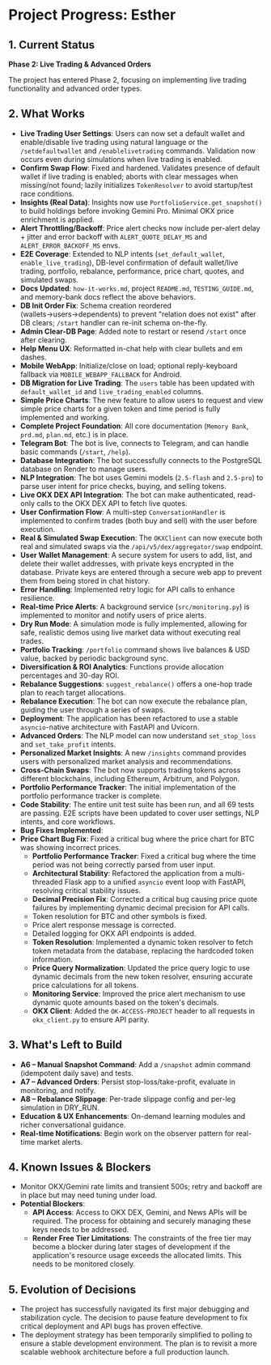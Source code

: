 # Project Progress: Esther

## 1. Current Status
**Phase 2: Live Trading & Advanced Orders**

The project has entered Phase 2, focusing on implementing live trading functionality and advanced order types.

## 2. What Works
- **Live Trading User Settings**: Users can now set a default wallet and enable/disable live trading using natural language or the `/setdefaultwallet` and `/enablelivetrading` commands. Validation now occurs even during simulations when live trading is enabled.
- **Confirm Swap Flow**: Fixed and hardened. Validates presence of default wallet if live trading is enabled; aborts with clear messages when missing/not found; lazily initializes `TokenResolver` to avoid startup/test race conditions.
- **Insights (Real Data)**: Insights now use `PortfolioService.get_snapshot()` to build holdings before invoking Gemini Pro. Minimal OKX price enrichment is applied.
- **Alert Throttling/Backoff**: Price alert checks now include per-alert delay + jitter and error backoff with `ALERT_QUOTE_DELAY_MS` and `ALERT_ERROR_BACKOFF_MS` envs.
- **E2E Coverage**: Extended to NLP intents (`set_default_wallet`, `enable_live_trading`), DB-level confirmation of default wallet/live trading, portfolio, rebalance, performance, price chart, quotes, and simulated swaps.
- **Docs Updated**: `how-it-works.md`, project `README.md`, `TESTING_GUIDE.md`, and memory-bank docs reflect the above behaviors.
- **DB Init Order Fix**: Schema creation reordered (wallets→users→dependents) to prevent "relation does not exist" after DB clears; `/start` handler can re-init schema on-the-fly.
- **Admin Clear-DB Page**: Added note to restart or resend `/start` once after clearing.
- **Help Menu UX**: Reformatted in-chat help with clear bullets and em dashes.
- **Mobile WebApp**: Initialize/close on load; optional reply-keyboard fallback via `MOBILE_WEBAPP_FALLBACK` for Android.
- **DB Migration for Live Trading**: The `users` table has been updated with `default_wallet_id` and `live_trading_enabled` columns.
- **Simple Price Charts**: The new feature to allow users to request and view simple price charts for a given token and time period is fully implemented and working.
- **Complete Project Foundation**: All core documentation (`Memory Bank`, `prd.md`, `plan.md`, etc.) is in place.
- **Telegram Bot**: The bot is live, connects to Telegram, and can handle basic commands (`/start`, `/help`).
- **Database Integration**: The bot successfully connects to the PostgreSQL database on Render to manage users.
- **NLP Integration**: The bot uses Gemini models (`2.5-flash` and `2.5-pro`) to parse user intent for price checks, buying, and selling tokens.
- **Live OKX DEX API Integration**: The bot can make authenticated, read-only calls to the OKX DEX API to fetch live quotes.
- **User Confirmation Flow**: A multi-step `ConversationHandler` is implemented to confirm trades (both buy and sell) with the user before execution.
- **Real & Simulated Swap Execution**: The `OKXClient` can now execute both real and simulated swaps via the `/api/v5/dex/aggregator/swap` endpoint.
- **User Wallet Management**: A secure system for users to add, list, and delete their wallet addresses, with private keys encrypted in the database. Private keys are entered through a secure web app to prevent them from being stored in chat history.
- **Error Handling**: Implemented retry logic for API calls to enhance resilience.
- **Real-time Price Alerts**: A background service (`src/monitoring.py`) is implemented to monitor and notify users of price alerts.
- **Dry Run Mode**: A simulation mode is fully implemented, allowing for safe, realistic demos using live market data without executing real trades.
- **Portfolio Tracking**: `/portfolio` command shows live balances & USD value, backed by periodic background sync.
- **Diversification & ROI Analytics**: Functions provide allocation percentages and 30-day ROI.
- **Rebalance Suggestions**: `suggest_rebalance()` offers a one-hop trade plan to reach target allocations.
- **Rebalance Execution**: The bot can now execute the rebalance plan, guiding the user through a series of swaps.
- **Deployment**: The application has been refactored to use a stable `asyncio`-native architecture with FastAPI and Uvicorn.
- **Advanced Orders**: The NLP model can now understand `set_stop_loss` and `set_take_profit` intents.
- **Personalized Market Insights**: A new `/insights` command provides users with personalized market analysis and recommendations.
- **Cross-Chain Swaps**: The bot now supports trading tokens across different blockchains, including Ethereum, Arbitrum, and Polygon.
- **Portfolio Performance Tracker**: The initial implementation of the portfolio performance tracker is complete.
- **Code Stability**: The entire unit test suite has been run, and all 69 tests are passing. E2E scripts have been updated to cover user settings, NLP intents, and core workflows.
- **Bug Fixes Implemented**:
- **Price Chart Bug Fix**: Fixed a critical bug where the price chart for BTC was showing incorrect prices.
    - **Portfolio Performance Tracker**: Fixed a critical bug where the time period was not being correctly parsed from user input.
    - **Architectural Stability**: Refactored the application from a multi-threaded Flask app to a unified `asyncio` event loop with FastAPI, resolving critical stability issues.
    - **Decimal Precision Fix**: Corrected a critical bug causing price quote failures by implementing dynamic decimal precision for API calls.
    - Token resolution for BTC and other symbols is fixed.
    - Price alert response message is corrected.
    - Detailed logging for OKX API endpoints is added.
    - **Token Resolution**: Implemented a dynamic token resolver to fetch token metadata from the database, replacing the hardcoded token information.
    - **Price Query Normalization**: Updated the price query logic to use dynamic decimals from the new token resolver, ensuring accurate price calculations for all tokens.
    - **Monitoring Service**: Improved the price alert mechanism to use dynamic quote amounts based on the token's decimals.
    - **OKX Client**: Added the `OK-ACCESS-PROJECT` header to all requests in `okx_client.py` to ensure API parity.

## 3. What's Left to Build
- **A6 – Manual Snapshot Command**: Add a `/snapshot` admin command (idempotent daily save) and tests.
- **A7 – Advanced Orders**: Persist stop-loss/take-profit, evaluate in monitoring, and notify.
- **A8 – Rebalance Slippage**: Per-trade slippage config and per-leg simulation in DRY_RUN.
- **Education & UX Enhancements**: On-demand learning modules and richer conversational guidance.
- **Real-time Notifications**: Begin work on the observer pattern for real-time market alerts.

## 4. Known Issues & Blockers
- Monitor OKX/Gemini rate limits and transient 500s; retry and backoff are in place but may need tuning under load.
- **Potential Blockers**:
    - **API Access**: Access to OKX DEX, Gemini, and News APIs will be required. The process for obtaining and securely managing these keys needs to be addressed.
    - **Render Free Tier Limitations**: The constraints of the free tier may become a blocker during later stages of development if the application's resource usage exceeds the allocated limits. This needs to be monitored closely.

## 5. Evolution of Decisions
- The project has successfully navigated its first major debugging and stabilization cycle. The decision to pause feature development to fix critical deployment and API bugs has proven effective.
- The deployment strategy has been temporarily simplified to polling to ensure a stable development environment. The plan is to revisit a more scalable webhook architecture before a full production launch.

